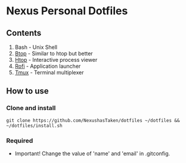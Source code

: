 # Nexus Personal Dotfiles

## Contents
1. Bash - Unix Shell
2. [Btop](https://github.com/aristocratos/btop) - Similar to htop but better
3. [Htop](https://htop.dev) - Interactive process viewer
4. [Rofi](https://github.com/davatorium/rofi) - Application launcher
5. [Tmux](https://github.com/tmux/tmux) - Terminal multiplexer

## How to use
### Clone and install
    git clone https://github.com/NexushasTaken/dotfiles ~/dotfiles && ~/dotfiles/install.sh
### Required
- Important! Change the value of 'name' and 'email' in .gitconfig.

